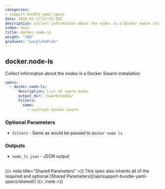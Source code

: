 ```yaml
---
categories:
- support-bundle-yaml-specs
date: 2018-01-17T23:51:55Z
description: Collect information about the nodes in a Docker Swarm installation
index: docs
title: docker.node-ls
weight: "100"
gradient: "purpleToPink"
---
```


## docker.node-ls

Collect information about the nodes in a Docker Swarm installation


```yaml
specs:
  - docker.node-ls:
      description: List of swarm nodes
      output_dir: /swarm/nodes/
      Filters:
        name:
          - cooltool-docker-swarm-
```

    
### Optional Parameters


- `Filters` - Same as would be passed to `docker node ls`


    
### Outputs


- `node_ls.json` - JSON output

    
<br>
{{< note title="Shared Parameters" >}}
This spec also inherits all of the required and optional [Shared Parameters](/api/support-bundle-yaml-specs/shared/)
{{< /note >}}
    
    